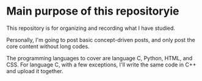# Main purpose of this repositoryie
This repository is for organizing and recording what I have studied.

Personally, I'm going to post basic concept-driven posts, and only post the core content without long codes.

The programming languages to cover are language C, Python, HTML, and CSS. For language C, with a few exceptions, I'll write the same code in C++ and upload it together.
